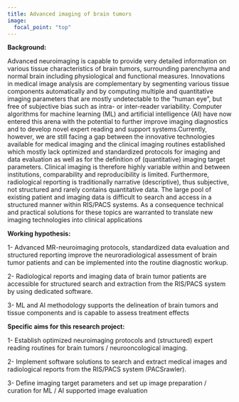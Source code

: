 ```yaml
---
title: Advanced imaging of brain tumors
image: 
  focal_point: "top"
---
```



<!--more-->

**Background:** 

Advanced neuroimaging is capable to provide very detailed information on various tissue characteristics of brain tumors, surrounding parenchyma and normal brain including physiological and functional measures. Innovations in medical image analysis are complementary by segmenting various tissue components automatically and by computing multiple and quantitative imaging parameters that are mostly undetectable to the “human eye”, but free of subjective bias such as intra- or inter-reader variability. Computer algorithms for machine learning (ML) and artificial intelligence (AI) have now entered this arena with the potential to further improve imaging diagnostics and to develop novel expert reading and support systems.Currently, however, we are still facing a gap between the innovative technologies available for medical imaging and the clinical imaging routines established which mostly lack optimized and standardized protocols for imaging and data evaluation as well as for the definition of (quantitative) imaging target parameters. Clinical imaging is therefore highly variable within and between institutions, comparability and reproducibility is limited. Furthermore, radiological reporting is traditionally narrative (descriptive), thus subjective, not structured and rarely contains quantitative data. The large pool of existing patient and imaging data is difficult to search and access in a structured manner within RIS/PACS systems. As a consequence technical and practical solutions for these topics are warranted to translate new imaging technologies into clinical applications  


**Working hypothesis:** 


1- Advanced MR-neuroimaging protocols, standardized data evaluation and structured reporting improve the neuroradiological assessment of brain tumor patients and can be implemented into the routine diagnostic workup.

2- Radiological reports and imaging data of brain tumor patients are accessible for structured search and extraction from the RIS/PACS system by using dedicated software.

3- ML and AI methodology supports the delineation of brain tumors and tissue components and is capable to assess treatment effects



**Specific aims for this research project:**


1- Establish optimized neuroimaging protocols and (structured) expert reading routines for brain tumors / neurooncological imaging.

2- Implement software solutions to search and extract medical images and radiological reports from the RIS/PACS system (PACSrawler).

3- Define imaging target parameters and set up image preparation / curation for ML / AI supported image evaluation



